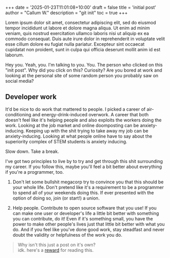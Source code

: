+++
date = '2025-01-23T11:01:08+10:00'
draft = false
title = 'initial post'
author = "Callum W."
description = "git init"
toc = true
+++

Lorem ipsum dolor sit amet, consectetur adipiscing elit, sed do eiusmod tempor incididunt ut labore et dolore magna aliqua. Ut enim ad minim veniam, quis nostrud exercitation ullamco laboris nisi ut aliquip ex ea commodo consequat. Duis aute irure dolor in reprehenderit in voluptate velit esse cillum dolore eu fugiat nulla pariatur. Excepteur sint occaecat cupidatat non proident, sunt in culpa qui officia deserunt mollit anim id est laborum.  
<!--more--> 

Hey you. Yeah, you. I'm talking to you. You. The person who clicked on this "init post". Why did you click on this? Curiosity? Are you bored at work and looking at the personal site of some random person you probably saw on social media?



## Developer work  
It'd be nice to do work that mattered to people. I picked a career of air-conditioning and energy-drink-induced overwork. A career that both doesn't feel like it's helping people and also exploits the workers doing the work. Looking at the job market and online doomposting can be anxiety-inducing. Keeping up with the shit trying to take away my job can be anxiety-inducing. Looking at what people online have to say about the superiority complex of STEM students is anxiety inducing.

Slow down. Take a break.

I've got two principles to live by to try and get through this shit surrounding my career. If you follow this, maybe you'll feel a bit better about everything if you're a programmer, too.

1. Don't let some bullshit megacorp try to convince you that this should be your whole life. Don't pretend like it's a requirement to be a programmer to spend all of your weekends doing this. If ever presented with the option of doing so, join (or start!) a union.  

2. Help people. Contribute to open source software that you use! If you can make one user or developer's life a little bit better with something you can contribute, do it! Even if it's something small, you have the power to make other people's lives just that little bit better with what you do. And if you feel like you've done good work, stay steadfast and never doubt the validity or helpfulness of the work you do.

> Why isn't this just a post on it's own?  
idk. here's a [reward](https://youtu.be/dQw4w9WgXcQ) for reading this.